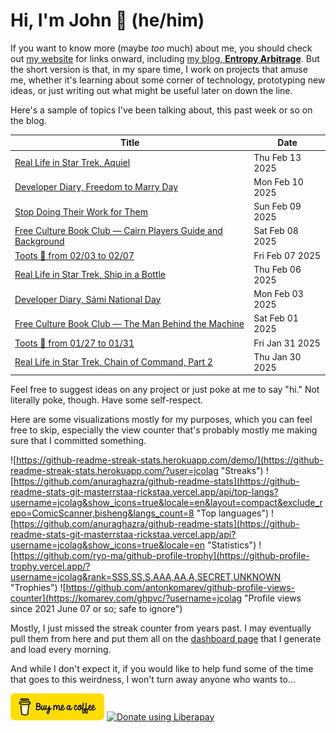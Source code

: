 # Hi, I'm John 👋 (he/him)

If you want to know more (maybe *too* much) about me, you should check out [my website](https://john.colagioia.net/) for links onward, including [my blog, **Entropy Arbitrage**](https://john.colagioia.net/blog).  But the short version is that, in my spare time, I work on projects that amuse me, whether it's learning about some corner of technology, prototyping new ideas, or just writing out what might be useful later on down the line.

Here's a sample of topics I've been talking about, this past week or so on the blog.

|Title|Date|
|-----|-------|
|[Real Life in Star Trek, Aquiel](https://john.colagioia.net/blog/2025/02/13/aquiel.html)|Thu Feb 13 2025|
|[Developer Diary, Freedom to Marry Day](https://john.colagioia.net/blog/2025/02/10/freedom-marry.html)|Mon Feb 10 2025|
|[Stop Doing Their Work for Them](https://john.colagioia.net/blog/2025/02/09/resist.html)|Sun Feb 09 2025|
|[Free Culture Book Club — Cairn Players Guide and Background](https://john.colagioia.net/blog/2025/02/08/cairn-1.html)|Sat Feb 08 2025|
|[Toots 🦣 from 02/03 to 02/07](https://john.colagioia.net/blog/2025/02/07/week.html)|Fri Feb 07 2025|
|[Real Life in Star Trek, Ship in a Bottle](https://john.colagioia.net/blog/2025/02/06/ship-in-bottle.html)|Thu Feb 06 2025|
|[Developer Diary, Sámi National Day](https://john.colagioia.net/blog/2025/02/03/saami.html)|Mon Feb 03 2025|
|[Free Culture Book Club — The Man Behind the Machine](https://john.colagioia.net/blog/2025/02/01/man-machine.html)|Sat Feb 01 2025|
|[Toots 🦣 from 01/27 to 01/31](https://john.colagioia.net/blog/2025/01/31/week.html)|Fri Jan 31 2025|
|[Real Life in Star Trek, Chain of Command, Part 2](https://john.colagioia.net/blog/2025/01/30/chain-command-2.html)|Thu Jan 30 2025|

Feel free to suggest ideas on any project or just poke at me to say "hi." Not literally poke, though. Have some self-respect.

Here are some visualizations mostly for my purposes, which you can feel free to skip, especially the view counter that's probably mostly me making sure that I committed something.

![https://github-readme-streak-stats.herokuapp.com/demo/](https://github-readme-streak-stats.herokuapp.com/?user=jcolag "Streaks")
![https://github.com/anuraghazra/github-readme-stats](https://github-readme-stats-git-masterrstaa-rickstaa.vercel.app/api/top-langs?username=jcolag&show_icons=true&locale=en&layout=compact&exclude_repo=ComicScanner,bisheng&langs_count=8 "Top languages")
![https://github.com/anuraghazra/github-readme-stats](https://github-readme-stats-git-masterrstaa-rickstaa.vercel.app/api?username=jcolag&show_icons=true&locale=en "Statistics")
![https://github.com/ryo-ma/github-profile-trophy](https://github-profile-trophy.vercel.app/?username=jcolag&rank=SSS,SS,S,AAA,AA,A,SECRET,UNKNOWN "Trophies")
![https://github.com/antonkomarev/github-profile-views-counter](https://komarev.com/ghpvc/?username=jcolag "Profile views since 2021 June 07 or so; safe to ignore")

Mostly, I just missed the streak counter from years past.  I may eventually pull them from here and put them all on the [dashboard page](https://github.com/jcolag/dash) that I generate and load every morning.

And while I don't expect it, if you would like to help fund some of the time that goes to this weirdness, I won't turn away anyone who wants to...

[<img src="images/default-yellow.png" alt="Buy Me a Coffee" width="150px"/>](https://www.buymeacoffee.com/jcolag)
<a href="https://liberapay.com/jcolag/donate"><img alt="Donate using Liberapay" src="https://liberapay.com/assets/widgets/donate.svg"></a>

